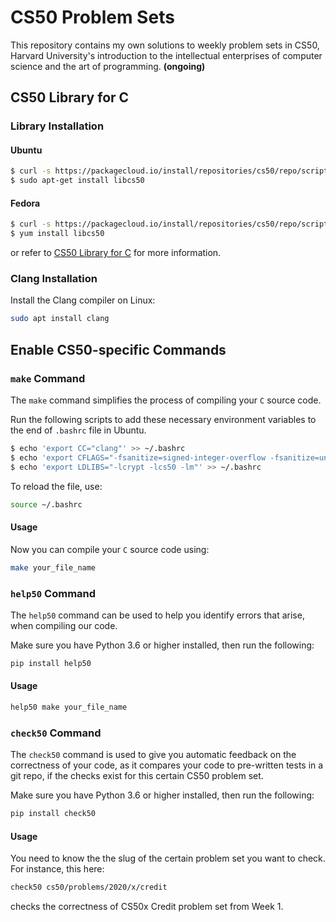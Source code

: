 # CS50 Problem Sets
This repository contains my own solutions to weekly problem sets in CS50, Harvard University's introduction to the intellectual enterprises of computer science and the art of programming. **(ongoing)**


## CS50 Library for C

### Library Installation

#### Ubuntu
```bash
$ curl -s https://packagecloud.io/install/repositories/cs50/repo/script.deb.sh | sudo bash
$ sudo apt-get install libcs50
```

#### Fedora
```bash
$ curl -s https://packagecloud.io/install/repositories/cs50/repo/script.rpm.sh | sudo bash
$ yum install libcs50
```
or refer to [CS50 Library for C](https://github.com/cs50/libcs50/tree/master) for more information.

### Clang Installation
Install the Clang compiler on Linux:

```bash
sudo apt install clang
```

## Enable CS50-specific Commands

### `make` Command

The `make` command simplifies the process of compiling your `C` source code. 

Run the following scripts to add these necessary environment variables to the end of `.bashrc` file in Ubuntu. 

```bash
$ echo 'export CC="clang"' >> ~/.bashrc
$ echo 'export CFLAGS="-fsanitize=signed-integer-overflow -fsanitize=undefined -ggdb3 -O0 -std=c11 -Wall -Werror -Wextra -Wno-sign-compare -Wno-unused-parameter -Wno-unused-variable -Wshadow"' >> ~/.bashrc
$ echo 'export LDLIBS="-lcrypt -lcs50 -lm"' >> ~/.bashrc
```
To reload the file, use:

```bash
source ~/.bashrc
```

#### Usage
Now you can compile your `C` source code using:

```bash
make your_file_name
```

### `help50` Command

The `help50` command can be used to help you identify errors that arise, when compiling our code.

Make sure you have Python 3.6 or higher installed, then run the following: 

```bash
pip install help50
```

#### Usage

```bash
help50 make your_file_name
```

### `check50` Command

The `check50` command is used to give you automatic feedback on the correctness of your code, as it compares your code to pre-written tests in a git repo, if the checks exist for this certain CS50 problem set.

Make sure you have Python 3.6 or higher installed, then run the following: 

```bash
pip install check50
```

#### Usage

You need to know the the slug of the certain problem set you want to check. For instance, this here:

```bash
check50 cs50/problems/2020/x/credit
```
checks the correctness of CS50x Credit problem set from Week 1.